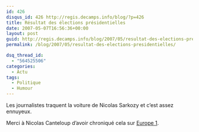 ```yaml
---
id: 426
disqus_id: 426 http://regis.decamps.info/blog/?p=426
title: Résultat des élections présidentielles
date: 2007-05-07T16:56:36+00:00
layout: post
guid: http://regis.decamps.info/blog/2007/05/resultat-des-elections-presidentielles/
permalink: /blog/2007/05/resultat-des-elections-presidentielles/

dsq_thread_id:
  - "564525506"
categories:
  - Actu
tags:
  - Politique
  - Humour
---
```

Les journalistes traquent la voiture de Nicolas Sarkozy et c’est assez ennuyeux.

Merci à Nicolas Canteloup d’avoir chroniqué cela sur [Europe 1](http://www.europe1.fr/informations/chroniques/697254/la-revue-de-presque.html).

